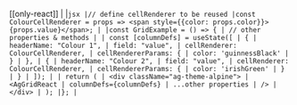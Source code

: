 [[only-react]]
|
|`jsx |// define cellRenderer to be reused |const ColourCellRenderer = props => <span style={{color: props.color}}>{props.value}</span>; | |const GridExample = () => { | // other properties & methods | | const [columnDefs] = useState([ | { | headerName: "Colour 1", | field: "value", | cellRenderer: ColourCellRenderer, | cellRendererParams: { | color: 'guinnessBlack' | } | }, | { | headerName: "Colour 2", | field: "value", | cellRenderer: ColourCellRenderer, | cellRendererParams: { | color: 'irishGreen' | } | } | ]); | | return ( | <div className="ag-theme-alpine"> | <AgGridReact | columnDefs={columnDefs} | ...other properties | /> | </div> | ); |}; |`
